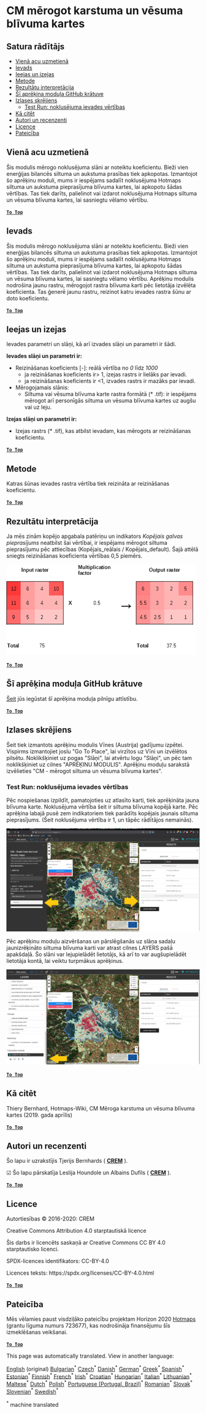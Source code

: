 <h1><a class="anchor" id="cm-scale-heat-and-cool-density-maps" href="#cm-scale-heat-and-cool-density-maps"><i class="fa fa-link"></i></a>CM mērogot karstuma un vēsuma blīvuma kartes</h1><h2><a class="anchor" id="table-of-contents" href="#table-of-contents"><i class="fa fa-link"></i></a> Satura rādītājs</h2><ul><li> <a href="#in-a-glance">Vienā acu uzmetienā</a></li><li> <a href="#introduction">Ievads</a></li><li> <a href="#inputs-and-outputs">Ieejas un izejas</a></li><li> <a href="#method">Metode</a></li><li> <a href="#interpretation-of-results">Rezultātu interpretācija</a></li><li> <a href="#github-repository-of-this-calculation-module">Šī aprēķina moduļa GitHub krātuve</a></li><li> <a href="#sample-run">Izlases skrējiens</a><ul><li> <a href="#sample-run_test-run-default-input-values">Test Run: noklusējuma ievades vērtības</a></li></ul></li><li> <a href="#how-to-cite">Kā citēt</a></li><li> <a href="#authors-and-reviewers">Autori un recenzenti</a></li><li> <a href="#license">Licence</a></li><li> <a href="#acknowledgement">Pateicība</a></li></ul><h2><a class="anchor" id="in-a-glance" href="#in-a-glance"><i class="fa fa-link"></i></a> Vienā acu uzmetienā</h2><p> Šis modulis mērogo noklusējuma slāni ar noteiktu koeficientu. Bieži vien enerģijas bilancēs siltuma un aukstuma prasības tiek apkopotas. Izmantojot šo aprēķinu moduli, mums ir iespējams sadalīt noklusējuma Hotmaps siltuma un aukstuma pieprasījuma blīvuma kartes, lai apkopotu šādas vērtības. Tas tiek darīts, palielinot vai izdarot noklusējuma Hotmaps siltuma un vēsuma blīvuma kartes, lai sasniegtu vēlamo vērtību.</p><p> <a href="#table-of-contents"><strong><code>To Top</code></strong></a></p><h2><a class="anchor" id="introduction" href="#introduction"><i class="fa fa-link"></i></a> Ievads</h2><p> Šis modulis mērogo noklusējuma slāni ar noteiktu koeficientu. Bieži vien enerģijas bilancēs siltuma un aukstuma prasības tiek apkopotas. Izmantojot šo aprēķinu moduli, mums ir iespējams sadalīt noklusējuma Hotmaps siltuma un aukstuma pieprasījuma blīvuma kartes, lai apkopotu šādas vērtības. Tas tiek darīts, palielinot vai izdarot noklusējuma Hotmaps siltuma un vēsuma blīvuma kartes, lai sasniegtu vēlamo vērtību. Aprēķinu modulis nodrošina jaunu rastru, mērogojot rastra blīvuma karti pēc lietotāja izvēlēta koeficienta. Tas ģenerē jaunu rastru, reizinot katru ievades rastra šūnu ar doto koeficientu.</p><p> <a href="#table-of-contents"><strong><code>To Top</code></strong></a></p><h2><a class="anchor" id="inputs-and-outputs" href="#inputs-and-outputs"><i class="fa fa-link"></i></a> Ieejas un izejas</h2><p> Ievades parametri un slāņi, kā arī izvades slāņi un parametri ir šādi.</p><p> <strong>Ievades slāņi un parametri ir:</strong></p><ul><li> Reizināšanas koeficients [-]: reālā vērtība no <em><em>0</em></em> līdz <em><em>1000</em></em><ul><li> ja reizināšanas koeficients ir&gt; 1, izejas rastrs ir lielāks par ievadi.</li><li> ja reizināšanas koeficients ir &lt;1, izvades rastrs ir mazāks par ievadi.</li></ul></li><li> Mērogojamais slānis:<ul><li> Siltuma vai vēsuma blīvuma karte rastra formātā (* .tif): ir iespējams mērogot arī personīgās siltuma un vēsuma blīvuma kartes uz augšu vai uz leju.</li></ul></li></ul><p> <strong>Izejas slāņi un parametri ir:</strong></p><ul><li> Izejas rastrs (* .tif), kas atbilst ievadam, kas mērogots ar reizināšanas koeficientu.</li></ul><p> <a href="#table-of-contents"><strong><code>To Top</code></strong></a></p><h2><a class="anchor" id="method" href="#method"><i class="fa fa-link"></i></a> Metode</h2><p> Katras šūnas ievades rastra vērtība tiek reizināta ar reizināšanas koeficientu.</p><p> <a href="#table-of-contents"><strong><code>To Top</code></strong></a></p><h2><a class="anchor" id="interpretation-of-results" href="#interpretation-of-results"><i class="fa fa-link"></i></a> Rezultātu interpretācija</h2><p> Ja mēs zinām kopējo apgabala patēriņu un indikators <em>Kopējais galvas pieprasījums</em> neatbilst šai vērtībai, ir iespējams mērogot siltuma pieprasījumu pēc attiecības (Kopējais_reālais / Kopējais_default). Šajā attēlā sniegts reizināšanas koeficienta vērtības 0,5 piemērs.</p><img alt="Fig. 1-0" src="/images/Wiki_CM_scale.png" title="Nosauciet palaisto sesiju"/><p> <a href="#table-of-contents"><strong><code>To Top</code></strong></a></p><h2><a class="anchor" id="github-repository-of-this-calculation-module" href="#github-repository-of-this-calculation-module"><i class="fa fa-link"></i></a> Šī aprēķina moduļa GitHub krātuve</h2><p> <a href="https://github.com/HotMaps/base_calculation_module">Šeit</a> jūs iegūstat šī aprēķina moduļa pilnīgu attīstību.</p><p> <a href="#table-of-contents"><strong><code>To Top</code></strong></a></p><h2><a class="anchor" id="sample-run" href="#sample-run"><i class="fa fa-link"></i></a> Izlases skrējiens</h2><p> Šeit tiek izmantots aprēķinu modulis Vīnes (Austrija) gadījumu izpētei. Vispirms izmantojiet joslu &quot;Go To Place&quot;, lai virzītos uz Vīni un izvēlētos pilsētu. Noklikšķiniet uz pogas &quot;Slāņi&quot;, lai atvērtu logu &quot;Slāņi&quot;, un pēc tam noklikšķiniet uz cilnes &quot;APRĒĶINU MODULIS&quot;. Aprēķinu moduļu sarakstā izvēlieties &quot;CM - mērogot siltuma un vēsuma blīvuma kartes&quot;.</p><h3><a class="anchor" id="test-run--default-input-values" href="#test-run--default-input-values"><i class="fa fa-link"></i></a> Test Run: noklusējuma ievades vērtības</h3><p> Pēc nospiešanas izpildīt, pamatojoties uz atlasīto karti, tiek aprēķināta jauna blīvuma karte. Noklusējuma vērtība šeit ir siltuma blīvuma kopējā karte. Pēc aprēķina labajā pusē zem indikatoriem tiek parādīts kopējais jaunais siltuma pieprasījums. (Šeit noklusējuma vērtība ir 1, un tāpēc rādītājos nemainās).</p><img src="/en/CM-Scale-heat-and-cool-density-maps/picture1.jpg"/><p> Pēc aprēķinu moduļu aizvēršanas un pārslēgšanās uz slāņa sadaļu jaunizrēķināto siltuma blīvuma karti var atrast cilnes LAYERS pašā apakšdaļā. Šo slāni var lejupielādēt lietotājs, kā arī to var augšupielādēt lietotāja kontā, lai veiktu turpmākus aprēķinus.</p><img src="/en/CM-Scale-heat-and-cool-density-maps/picture2.jpg"/><p> <a href="#table-of-contents"><strong><code>To Top</code></strong></a></p><h2><a class="anchor" id="how-to-cite" href="#how-to-cite"><i class="fa fa-link"></i></a> Kā citēt</h2><p> Thiery Bernhard, Hotmaps-Wiki, CM Mēroga karstuma un vēsuma blīvuma kartes (2019. gada aprīlis)</p><p> <a href="#table-of-contents"><strong><code>To Top</code></strong></a></p><h2><a class="anchor" id="authors-and-reviewers" href="#authors-and-reviewers"><i class="fa fa-link"></i></a> Autori un recenzenti</h2><p> Šo lapu ir uzrakstījis Tjerijs Bernhards ( <strong><a href="https://www.crem.ch/">CREM</a></strong> ).</p><p> ☑ Šo lapu pārskatīja Leslija Houndole un Albains Dufils ( <strong><a href="https://www.crem.ch/">CREM</a></strong> ).</p><p> <a href="#table-of-contents"><strong><code>To Top</code></strong></a></p><h2><a class="anchor" id="license" href="#license"><i class="fa fa-link"></i></a> Licence</h2><p> Autortiesības © 2016-2020: CREM</p><p> Creative Commons Attribution 4.0 starptautiskā licence</p><p> Šis darbs ir licencēts saskaņā ar Creative Commons CC BY 4.0 starptautisko licenci.</p><p> SPDX-licences identifikators: CC-BY-4.0</p><p> Licences teksts: https://spdx.org/licenses/CC-BY-4.0.html</p><p> <a href="#table-of-contents"><strong><code>To Top</code></strong></a></p><h2><a class="anchor" id="acknowledgement" href="#acknowledgement"><i class="fa fa-link"></i></a> Pateicība</h2><p> Mēs vēlamies paust visdziļāko pateicību projektam Horizon 2020 <a href="https://www.hotmaps-project.eu">Hotmaps</a> (grantu līguma numurs 723677), kas nodrošināja finansējumu šīs izmeklēšanas veikšanai.</p><p> <a href="#table-of-contents"><strong><code>To Top</code></strong></a></p>
<!--- THIS IS A SUPER UNIQUE IDENTIFIER -->

This page was automatically translated. View in another language:

[English](../en/CM-Scale-heat-and-cool-density-maps) (original) [Bulgarian](../bg/CM-Scale-heat-and-cool-density-maps)<sup>\*</sup> [Czech](../cs/CM-Scale-heat-and-cool-density-maps)<sup>\*</sup> [Danish](../da/CM-Scale-heat-and-cool-density-maps)<sup>\*</sup> [German](../de/CM-Scale-heat-and-cool-density-maps)<sup>\*</sup> [Greek](../el/CM-Scale-heat-and-cool-density-maps)<sup>\*</sup> [Spanish](../es/CM-Scale-heat-and-cool-density-maps)<sup>\*</sup> [Estonian](../et/CM-Scale-heat-and-cool-density-maps)<sup>\*</sup> [Finnish](../fi/CM-Scale-heat-and-cool-density-maps)<sup>\*</sup> [French](../fr/CM-Scale-heat-and-cool-density-maps)<sup>\*</sup> [Irish](../ga/CM-Scale-heat-and-cool-density-maps)<sup>\*</sup> [Croatian](../hr/CM-Scale-heat-and-cool-density-maps)<sup>\*</sup> [Hungarian](../hu/CM-Scale-heat-and-cool-density-maps)<sup>\*</sup> [Italian](../it/CM-Scale-heat-and-cool-density-maps)<sup>\*</sup> [Lithuanian](../lt/CM-Scale-heat-and-cool-density-maps)<sup>\*</sup>  [Maltese](../mt/CM-Scale-heat-and-cool-density-maps)<sup>\*</sup> [Dutch](../nl/CM-Scale-heat-and-cool-density-maps)<sup>\*</sup> [Polish](../pl/CM-Scale-heat-and-cool-density-maps)<sup>\*</sup> [Portuguese (Portugal, Brazil)](../pt/CM-Scale-heat-and-cool-density-maps)<sup>\*</sup> [Romanian](../ro/CM-Scale-heat-and-cool-density-maps)<sup>\*</sup> [Slovak](../sk/CM-Scale-heat-and-cool-density-maps)<sup>\*</sup> [Slovenian](../sl/CM-Scale-heat-and-cool-density-maps)<sup>\*</sup> [Swedish](../sv/CM-Scale-heat-and-cool-density-maps)<sup>\*</sup> 

<sup>\*</sup> machine translated
